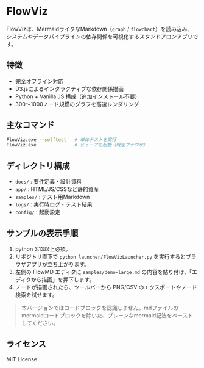 # FlowViz

FlowVizは、MermaidライクなMarkdown（`graph` / `flowchart`）を読み込み、
システムやデータパイプラインの依存関係を可視化するスタンドアロンアプリです。

## 特徴
- 完全オフライン対応
- D3.jsによるインタラクティブな依存関係描画
- Python + Vanilla JS 構成（追加インストール不要）
- 300〜1000ノード規模のグラフを高速レンダリング

## 主なコマンド
```bash
FlowViz.exe --selftest   # 単体テストを実行
FlowViz.exe              # ビューアを起動（既定ブラウザ）
```

## ディレクトリ構成
- `docs/` : 要件定義・設計資料
- `app/` : HTML/JS/CSSなど静的資産
- `samples/` : テスト用Markdown
- `logs/` : 実行時ログ・テスト結果
- `config/` : 起動設定

## サンプルの表示手順
1. python 3.13以上必須。
2. リポジトリ直下で `python launcher/FlowVizLauncher.py` を実行するとブラウザアプリが立ち上がります。
3. 左側の FlowMD エディタに `samples/demo-large.md` の内容を貼り付け、「エディタから描画」を押下します。
4. ノードが描画されたら、ツールバーから PNG/CSV のエクスポートやノード検索を試せます。

> 本バージョンではコードブロックを認識しません。mdファイルのmermaidコードブロックを除いた、プレーンなmermaid記法をペーストしてください。

## ライセンス
MIT License
